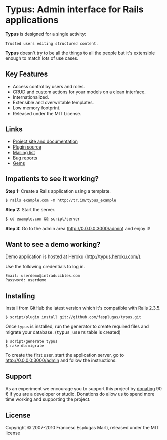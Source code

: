 # Typus: Admin interface for Rails applications

**Typus** is designed for a single activity:

    Trusted users editing structured content.

**Typus** doesn't try to be all the things to all the people but it's 
extensible enough to match lots of use cases.

## Key Features

- Access control by users and roles.
- CRUD and custom actions for your models on a clean interface.
- Internationalized.
- Extensible and overwritable templates.
- Low memory footprint.
- Released under the MIT License.

## Links

- [Project site and documentation](http://intraducibles.com/projects/typus)
- [Plugin source](http://github.com/fesplugas/typus)
- [Mailing list](http://groups.google.com/group/typus)
- [Bug reports](http://github.com/fesplugas/typus/issues)
- [Gems](http://gemcutter.org/gems/typus)

## Impatients to see it working?

**Step 1:** Create a Rails application using a template.

    $ rails example.com -m http://tr.im/typus_example

**Step 2:** Start the server.

    $ cd example.com && script/server

**Step 3:** Go to the admin area (<http://0.0.0.0:3000/admin>) and enjoy it!


## Want to see a demo working?

Demo application is hosted at Heroku (<http://typus.heroku.com/>).

Use the following credentials to log in.

    Email: userdemo@intraducibles.com
    Password: userdemo

## Installing

Install from GitHub the latest version which it's compatible with Rails 2.3.5.

    $ script/plugin install git://github.com/fesplugas/typus.git

Once `typus` is installed, run the generator to create required files and migrate your 
database. (<tt>typus_users</tt> table is created)

    $ script/generate typus
    $ rake db:migrate

To create the first user, start the application server, go to 
http://0.0.0.0:3000/admin and follow the instructions.

## Support

As an experiment we encourage you to support this project by 
[donating][1] 90 &euro; if you are a developer or studio. Donations do 
allow us to spend more time working and supporting the project.

## License

Copyright &copy; 2007-2010 Francesc Esplugas Marti, released under the 
MIT license

[1]:http://intraducibles.com/projects/typus/donate